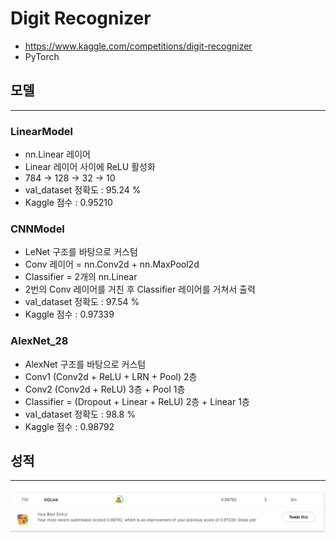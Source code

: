 # Digit Recognizer
  - https://www.kaggle.com/competitions/digit-recognizer
  - PyTorch

## 모델
---
### LinearModel
  - nn.Linear 레이어
  - Linear 레이어 사이에 ReLU 활성화
  - 784 -> 128 -> 32 -> 10
  - val_dataset 정확도 : 95.24 %
  - Kaggle 점수 : 0.95210
    
### CNNModel
  - LeNet 구조를 바탕으로 커스텀
  - Conv 레이어 = nn.Conv2d + nn.MaxPool2d
  - Classifier = 2개의 nn.Linear
  - 2번의 Conv 레이어를 거친 후 Classifier 레이어를 거쳐서 출력
  - val_dataset 정확도 : 97.54 %
  - Kaggle 점수 : 0.97339

### AlexNet_28
  - AlexNet 구조를 바탕으로 커스텀
  - Conv1 (Conv2d + ReLU + LRN + Pool) 2층
  - Conv2 (Conv2d + ReLU) 3층 + Pool 1층
  - Classifier = (Dropout + Linear + ReLU) 2층 + Linear 1층
  - val_dataset 정확도 : 98.8 %
  - Kaggle 점수 : 0.98792

## 성적
---
![Score](https://raw.githubusercontent.com/nsms556/Digit-Recognizer/master/Final_Score.png)
